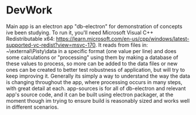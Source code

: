 # DevWork 
Main app is an electron app "db-electron" for demonstration of concepts ive been studying. To run it, you'll need Microsoft Visual C++ Redistributable x64: https://learn.microsoft.com/en-us/cpp/windows/latest-supported-vc-redist?view=msvc-170. It reads from files in: ~\external\Pisty\data in a specific format (one value per line) and does some calculations or "processing" using them by making a database of these values to process, so more can be added to the data files or new ones can be created to better test robustness of application, but will try to keep improving it. Generally its simply a way to understand the way the data is changing throughout the app, where processing occurs in many steps, with great detail at each. app-sources is for all of db-electron and relevant app's source code, and it can be built using electron packager, at the moment though im trying to ensure build is reasonably sized and works well in different scenarios.
